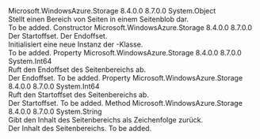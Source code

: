 <Type Name="PageRange" FullName="Microsoft.WindowsAzure.Storage.Blob.PageRange">
  <TypeSignature Language="C#" Value="public class PageRange" />
  <TypeSignature Language="ILAsm" Value=".class public auto ansi beforefieldinit PageRange extends System.Object" />
  <TypeSignature Language="DocId" Value="T:Microsoft.WindowsAzure.Storage.Blob.PageRange" />
  <TypeSignature Language="VB.NET" Value="Public Class PageRange" />
  <TypeSignature Language="F#" Value="type PageRange = class" />
  <AssemblyInfo>
    <AssemblyName>Microsoft.WindowsAzure.Storage</AssemblyName>
    <AssemblyVersion>8.4.0.0</AssemblyVersion>
    <AssemblyVersion>8.7.0.0</AssemblyVersion>
  </AssemblyInfo>
  <Base>
    <BaseTypeName>System.Object</BaseTypeName>
  </Base>
  <Interfaces />
  <Docs>
    <summary>
            Stellt einen Bereich von Seiten in einem Seitenblob dar.
            </summary>
    <remarks>To be added.</remarks>
  </Docs>
  <Members>
    <Member MemberName=".ctor">
      <MemberSignature Language="C#" Value="public PageRange (long start, long end);" />
      <MemberSignature Language="ILAsm" Value=".method public hidebysig specialname rtspecialname instance void .ctor(int64 start, int64 end) cil managed" />
      <MemberSignature Language="DocId" Value="M:Microsoft.WindowsAzure.Storage.Blob.PageRange.#ctor(System.Int64,System.Int64)" />
      <MemberSignature Language="VB.NET" Value="Public Sub New (start As Long, end As Long)" />
      <MemberSignature Language="F#" Value="new Microsoft.WindowsAzure.Storage.Blob.PageRange : int64 * int64 -&gt; Microsoft.WindowsAzure.Storage.Blob.PageRange" Usage="new Microsoft.WindowsAzure.Storage.Blob.PageRange (start, end)" />
      <MemberType>Constructor</MemberType>
      <AssemblyInfo>
        <AssemblyName>Microsoft.WindowsAzure.Storage</AssemblyName>
        <AssemblyVersion>8.4.0.0</AssemblyVersion>
        <AssemblyVersion>8.7.0.0</AssemblyVersion>
      </AssemblyInfo>
      <Parameters>
        <Parameter Name="start" Type="System.Int64" />
        <Parameter Name="end" Type="System.Int64" />
      </Parameters>
      <Docs>
        <param name="start">Der Startoffset.</param>
        <param name="end">Der Endoffset.</param>
        <summary>
            Initialisiert eine neue Instanz der <see cref="T:Microsoft.WindowsAzure.Storage.Blob.PageRange" />-Klasse.
            </summary>
        <remarks>To be added.</remarks>
      </Docs>
    </Member>
    <Member MemberName="EndOffset">
      <MemberSignature Language="C#" Value="public long EndOffset { get; }" />
      <MemberSignature Language="ILAsm" Value=".property instance int64 EndOffset" />
      <MemberSignature Language="DocId" Value="P:Microsoft.WindowsAzure.Storage.Blob.PageRange.EndOffset" />
      <MemberSignature Language="VB.NET" Value="Public ReadOnly Property EndOffset As Long" />
      <MemberSignature Language="F#" Value="member this.EndOffset : int64" Usage="Microsoft.WindowsAzure.Storage.Blob.PageRange.EndOffset" />
      <MemberType>Property</MemberType>
      <AssemblyInfo>
        <AssemblyName>Microsoft.WindowsAzure.Storage</AssemblyName>
        <AssemblyVersion>8.4.0.0</AssemblyVersion>
        <AssemblyVersion>8.7.0.0</AssemblyVersion>
      </AssemblyInfo>
      <ReturnValue>
        <ReturnType>System.Int64</ReturnType>
      </ReturnValue>
      <Docs>
        <summary>
            Ruft den Endoffset des Seitenbereichs ab.
            </summary>
        <value>Der Endoffset.</value>
        <remarks>To be added.</remarks>
      </Docs>
    </Member>
    <Member MemberName="StartOffset">
      <MemberSignature Language="C#" Value="public long StartOffset { get; }" />
      <MemberSignature Language="ILAsm" Value=".property instance int64 StartOffset" />
      <MemberSignature Language="DocId" Value="P:Microsoft.WindowsAzure.Storage.Blob.PageRange.StartOffset" />
      <MemberSignature Language="VB.NET" Value="Public ReadOnly Property StartOffset As Long" />
      <MemberSignature Language="F#" Value="member this.StartOffset : int64" Usage="Microsoft.WindowsAzure.Storage.Blob.PageRange.StartOffset" />
      <MemberType>Property</MemberType>
      <AssemblyInfo>
        <AssemblyName>Microsoft.WindowsAzure.Storage</AssemblyName>
        <AssemblyVersion>8.4.0.0</AssemblyVersion>
        <AssemblyVersion>8.7.0.0</AssemblyVersion>
      </AssemblyInfo>
      <ReturnValue>
        <ReturnType>System.Int64</ReturnType>
      </ReturnValue>
      <Docs>
        <summary>
            Ruft den Startoffset des Seitenbereichs ab.
            </summary>
        <value>Der Startoffset.</value>
        <remarks>To be added.</remarks>
      </Docs>
    </Member>
    <Member MemberName="ToString">
      <MemberSignature Language="C#" Value="public override string ToString ();" />
      <MemberSignature Language="ILAsm" Value=".method public hidebysig virtual instance string ToString() cil managed" />
      <MemberSignature Language="DocId" Value="M:Microsoft.WindowsAzure.Storage.Blob.PageRange.ToString" />
      <MemberSignature Language="VB.NET" Value="Public Overrides Function ToString () As String" />
      <MemberSignature Language="F#" Value="override this.ToString : unit -&gt; string" Usage="pageRange.ToString " />
      <MemberType>Method</MemberType>
      <AssemblyInfo>
        <AssemblyName>Microsoft.WindowsAzure.Storage</AssemblyName>
        <AssemblyVersion>8.4.0.0</AssemblyVersion>
        <AssemblyVersion>8.7.0.0</AssemblyVersion>
      </AssemblyInfo>
      <ReturnValue>
        <ReturnType>System.String</ReturnType>
      </ReturnValue>
      <Parameters />
      <Docs>
        <summary>
            Gibt den Inhalt des Seitenbereichs als Zeichenfolge zurück.
            </summary>
        <returns>Der Inhalt des Seitenbereichs.</returns>
        <remarks>To be added.</remarks>
      </Docs>
    </Member>
  </Members>
</Type>
